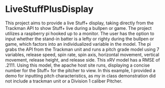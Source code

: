 # LiveStuffPlusDisplay

This project aims to provide a live Stuff+ display, taking directly from the Trackman API to show Stuff+ live during a bullpen or game. The project utilizes a raspberry pi hooked up to a monitor. The user has the option to input whether the stand-in batter is a lefty or righty during the bullpen or game, which factors into an individualized variable in the model. The pi grabs the API from the Trackman unit and runs a pitch grade model using 7 variables, release speed, spin rate, spin axis, horizontal movement, vertical movement, release height, and release side. This xRV model has a RMSE of .2111. Using this model, the apache host site runs, displaying a concise number for the Stuff+ for the pitcher to view. In this example, I provided a demo for inputting pitch characteristics, as my in class demonstration did not include a trackman unit or a Division 1 caliber Pitcher.
